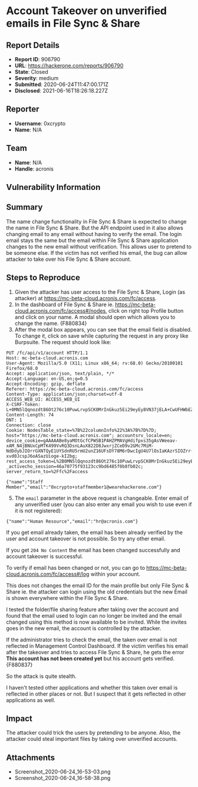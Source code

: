 #  Account Takeover on unverified emails in File Sync & Share 

## Report Details
- **Report ID**: 906790
- **URL**: https://hackerone.com/reports/906790
- **State**: Closed
- **Severity**: medium
- **Submitted**: 2020-06-24T11:47:00.171Z
- **Disclosed**: 2021-06-16T18:26:18.227Z

## Reporter
- **Username**: 0xcrypto
- **Name**: N/A

## Team
- **Name**: N/A
- **Handle**: acronis

## Vulnerability Information
## Summary
The name change functionality in File Sync & Share is expected to change the name in File Sync & Share. But the API endpoint used in it also allows changing email to any email without having to verify the email. The login email stays the same but the email within File Sync & Share application changes to the new email without verification. This allows user to pretend to be someone else. If the victim has not verified his email, the bug can allow attacker to take over his File Sync & Share account.

## Steps to Reproduce
1. Given the attacker has user access to the File Sync & Share, Login (as attacker) at https://mc-beta-cloud.acronis.com/fc/access.
2. In the dashboard of File Sync & Share ie. https://mc-beta-cloud.acronis.com/fc/access#/nodes, click on right top Profile button and click on your name. A modal should open which allows you to change the name.
{F880834}
4. After the modal box appears, you can see that the email field is disabled. To change it, click on save while capturing the request in any proxy like Burpsuite. The request should look like:

```http
PUT /fc/api/v1/account HTTP/1.1
Host: mc-beta-cloud.acronis.com
User-Agent: Mozilla/5.0 (X11; Linux x86_64; rv:68.0) Gecko/20100101 Firefox/68.0
Accept: application/json, text/plain, */*
Accept-Language: en-US,en;q=0.5
Accept-Encoding: gzip, deflate
Referer: https://mc-beta-cloud.acronis.com/fc/access
Content-Type: application/json;charset=utf-8
ACCESS_WEB_UI: ACCESS_WEB_UI
X-CSRF-Token: L+0MN5lQqnozdt86Ot276c10PuwLrvpSCK0MrInGkuz5Ei29eyEy8VN37jELA+CwUFHWbEZq3oOv3CUpJMKNvA==
Content-Length: 74
DNT: 1
Connection: close
Cookie: NodesTable_state=%7B%22columnInfo%22%3A%7B%7D%7D; host="https://mc-beta-cloud.acronis.com"; accountsrv_locale=en; device_cookie=gAAAAABe8yaMOtGcfCPWSB1PAHZPMAVgHdifpxs35gAsVWeeav-xAM_N4jBNUxCpMTK499VvRQ3DsnLAuX822D8JwxrjZCeD9v2GMc7MiM-NdDdybJIOrrGXNTQyE1UYSdnRU5rmU2unZ16UFsDY78M6rDwcIgU4U7lOsIaKAzrSIOZrr-xvd0JcspJ6oASazUioge-kI2bg; rest_access_token=L%2B0MN5lQqnozdt86Ot276c10PuwLrvpSCK0MrInGkuz5Ei29eyEy8VN37jELA%2BCwUFHWbEZq3oOv3CUpJMKNvA%3D%3D; _activecho_session=46a70775f93123cc9bd6485f0b8fb02c; server_return_to=%2Ffc%2Faccess

{"name":"Staff Member","email":"0xcrypto+staffmember1@wearehackerone.com"}
```

5. The ```email``` parameter in the above request is changeable. Enter email of any unverified user (you can also enter any email you wish to use even if it is not registered):

```
{"name":"Human Resource","email":"hr@acronis.com"}
```

If you get email already taken, the email has been already verified by the user and account takeover is not possible. So try any other email.

If you get ```204 No Content``` the email has been changed successfully and account takeover is successful.

To verify if email has been changed or not, you can go to https://mc-beta-cloud.acronis.com/fc/access#/log within your account.

This does not changes the email ID for the main profile but only File Sync & Share ie. the attacker can login using the old credentials but the new Email is shown everywhere within the File Sync & Share.

I tested the folder/file sharing feature after taking over the account and found that the email used to login can no longer be invited and the email changed using this method is now available to be invited. While the invites goes in the new email, the account is controlled by the attacker.

If the administrator tries to check the email, the taken over email is not reflected in Management Control Dashboard. If the victim verifies his email after the takeover and tries to access File Sync & Share, he gets the error **This account has not been created yet** but his account gets verified.
{F880837}

So the attack is quite stealth.

I haven't tested other applications and whether this taken over email is reflected in other places or not. But I suspect that it gets reflected in other applications as well.

## Impact

The attacker could trick the users by pretending to be anyone. Also, the attacker could steal important files by taking over unverified accounts.

## Attachments
- Screenshot_2020-06-24_16-53-03.png
- Screenshot_2020-06-24_16-58-38.png
